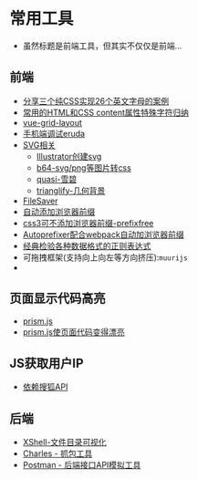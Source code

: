 # 常用工具
- 虽然标题是前端工具，但其实不仅仅是前端...  

## 前端
- [分享三个纯CSS实现26个英文字母的案例](https://www.zhangxinxu.com/wordpress/2019/01/pure-css-26-letters/?foxhandler=RssReadRenderProcessHandler)
- [常用的HTML和CSS content属性特殊字符归纳](https://blog.csdn.net/zx562602419/article/details/81020342)
- [vue-grid-layout](https://github.com/jbaysolutions/vue-grid-layout)
- [手机端调试eruda](https://github.com/liriliri/eruda/blob/master/doc/README_CN.md)
- [SVG相关](https://www.sohu.com/a/127807686_424243)
  * [Illustrator创建svg]()
  * [b64-svg/png等图片转css](https://github.com/hapijs/b64)
  * [quasi-雪碧](https://github.com/darobin/quasi)
  * [trianglify-几何背景](https://github.com/qrohlf/trianglify)
- [FileSaver](https://www.bootcdn.cn/FileSaver.js/)
- [自动添加浏览器前缀](https://github.com/postcss/autoprefixer)
- [css3可不添加浏览器前缀-prefixfree](http://leaverou.github.io/prefixfree/)
- [Autoprefixer配合webpack自动加浏览器前缀](https://www.baidu.com/s?ie=utf8&oe=utf8&wd=Autoprefixer&tn=98010089_dg&ch=3)
- [经典检验各种数据格式的正则表达式](https://www.cnblogs.com/zhuangfei/p/8205023.html)
- 可拖拽框架(支持向上向左等方向挤压):`muurijs`
- 
## 页面显示代码高亮
- [prism.js](https://prismjs.com/download.html#themes=prism-okaidia&languages=markup+css+clike+javascript)
- [prism.js使页面代码变得漂亮](https://www.cnblogs.com/gx018/p/8134426.html)

## JS获取用户IP
- [依赖搜狐API](https://www.cnblogs.com/youcong/p/10575277.html)

## 后端
- [XShell-文件目录可视化]()
- [Charles - 抓包工具]()
- [Postman - 后端接口API模拟工具]()